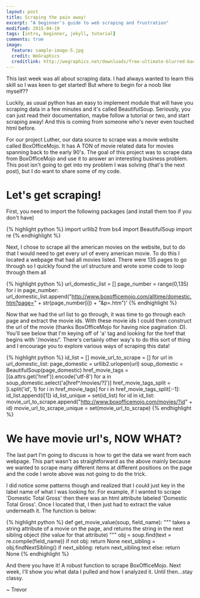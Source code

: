 ```yaml
---
layout: post
title: Scraping the pain away!
excerpt: "A beginner's guide to web scraping and frustration"
modified: 2015-04-19
tags: [intro, beginner, jekyll, tutorial]
comments: true
image:
  feature: sample-image-5.jpg
  credit: WeGraphics
  creditlink: http://wegraphics.net/downloads/free-ultimate-blurred-background-pack/
---
```


This last week was all about scraping data.  I had always wanted to learn this skill so I was keen to get started!  But where to begin for a noob like myself??

Luckily, as usual python has an easy to implement module that will have you scraping data in a few minutes and it's called BeautifulSoup.  Seriously, you can just read their documentation, maybe follow a tutorial or two, and start scraping away!  And this is coming from someone who's never even touched html before.

For our project Luther, our data source to scrape was a movie website called
BoxOfficeMojo.  It has A TON of movie related data for movies spanning back to the early 90's.  The goal of this project was to scrape data from BoxOfficeMojo and use it to answer an interesting business problem.  This post isn't going to get into my problem I was solving (that's the next post), but I do want to share some of my code.

# Let's get scraping!

First, you need to import the following packages (and install them too if you don't have)

{% highlight python %}
import urllib2
from bs4 import BeautifulSoup
import re
{% endhighlight %}

Next, I chose to scrape all the american movies on the website, but to do that
I would need to get every url of every american movie.  To do this I located
a webpage that had all movies listed.  There were 135 pages to go through so I quickly found the url structure and wrote some code to loop through them all

{% highlight python %}
url_domestic_list = []
page_number = range(0,135)
for i in page_number:
    url_domestic_list.append("http://www.boxofficemojo.com/alltime/domestic.htm?page="
    + str(page_number[i]) + "&p=.htm")'
{% endhighlight %}

Now that we had the url list to go through, it was time to go through each page and extract the movie ids.  With these movie ids I could then construct the url of the movie (thanks BoxOfficeMojo for having nice pagination :D).  You'll see below that I'm keying off of 'a' tag and looking for the href that begins with '/movies/'.  There's certainly other way's to do this sort of thing and I encourage you to explore various ways of scraping this data!

{% highlight python %}
id_list = []
movie_url_to_scrape = []
for url in url_domestic_list:
    page_domestic = urllib2.urlopen(url)
    soup_domestic = BeautifulSoup(page_domestic)
    href_movie_tags = [(a.attrs.get('href')).encode('utf-8') for a in soup_domestic.select('a[href^/movies/?]')]
    href_movie_tags_split = [i.split('id', 1) for i in href_movie_tags]
    for i in href_movie_tags_split[:-1]:
        id_list.append(i[1])
    id_list_unique = set(id_list)
    for id in id_list:
        movie_url_to_scrape.append("http://www.boxofficemojo.com/movies/?id" + id)
    movie_url_to_scrape_unique = set(movie_url_to_scrape)
{% endhighlight %}

# We have movie url's, NOW WHAT?

The last part I'm going to discuss is how to get the data we want from each webpage. This part wasn't as straightforward as the above mainly because we wanted to scrape many different items at different positions on the page and the code I wrote above was not going to do the trick.

I did notice some patterns though and realized that I could just key in the label name of what I was looking for.  For example, if I wanted to scrape 'Domestic Total Gross' then there was an html attribute labeled 'Domestic Total Gross'.  Once I located that, I then just had to extract the value underneath it.  The function is below:

{% highlight python %}
def get_movie_value(soup, field_name):
    """
    takes a string attribute of a movie on the page, and
    returns the string in the next sibling object (the value for that attribute)
    """
    obj = soup.find(text = re.compile(field_name))
    if not obj:
        return None
    next_sibling = obj.findNextSibling()
    if next_sibling:
        return next_sibling.text
    else:
        return None
{% endhighlight %}

And there you have it!  A robust function to scrape BoxOfficeMojo.  Next week, I'll show you what data I pulled and how I analyzed it.  Until then...stay classy.

~ Trevor

